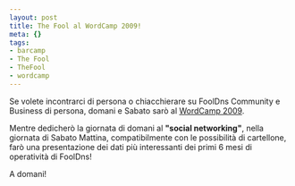 ```yaml
--- 
layout: post
title: The Fool al WordCamp 2009!
meta: {}
tags: 
- barcamp
- The Fool
- TheFool
- wordcamp
---
```

Se volete incontrarci di persona o chiacchierare su FoolDns Community e Business di persona, domani e Sabato sarò al [WordCamp 2009][1].  
  
Mentre dedicherò la giornata di domani al **"social networking"**, nella giornata di Sabato Mattina, compatibilmente con le possibilità di cartellone, farò una presentazione dei dati più interessanti dei primi 6 mesi di operatività di FoolDns!  
  
A domani!  
  
[1]: http://www.wordcamp.it/ 
